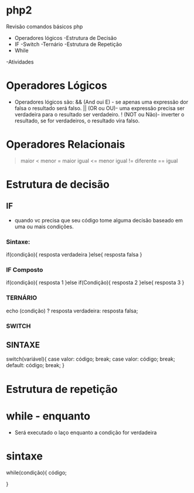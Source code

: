 # php2
 Revisão comandos básicos php
 
 - Operadores lógicos
 -Estrutura de Decisão
  - IF
   -Switch
   -Ternário
-Estrutura de Repetição
- While

-Atividades


# Operadores Lógicos
- Operadores lógicos são:
 && (And oui E) - se apenas uma expressão dor falsa o resultado será falso.
 || (OR ou OU)- uma expressão precisa ser verdadeira para o resultado ser verdadeiro.
 ! (NOT ou Não)- inverter o resultado, se for verdadeiros, o resultado vira falso.

 # Operadores Relacionais

 > maior
 < menor
 >= maior igual
 <= menor igual
 != diferente
 == igual

 # Estrutura de decisão

 ## IF
 - quando vc precisa que seu código tome alguma decisão baseado em uma ou mais condições.

 ### Sintaxe:

 if(condição){
    resposta verdadeira
}else{
    resposta falsa
}

### IF Composto
if(condição){
    resposta 1
}else if(Condição){
    resposta 2
}else{
    resposta 3
}

### TERNÁRIO

echo (condição) ? resposta verdadeira: resposta falsa;

### SWITCH
## SINTAXE

switch(variável){
    case valor:
    código;
    break;
    case valor:
    código;
    break;
    default:
    código;
    break;
}

# Estrutura de repetição

# while - enquanto
- Será executado o laço enquanto a condição for verdadeira
# sintaxe

while(condição){
    código;
    
}